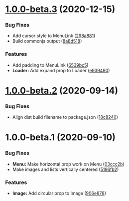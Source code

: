 # [1.0.0-beta.3](https://github.com/monetaur/components/compare/v1.0.0-beta.2...v1.0.0-beta.3) (2020-12-15)


### Bug Fixes

* Add cursor style to MenuLink ([298a881](https://github.com/monetaur/components/commit/298a881702027d53731cd157ff4a3a975bab9360))
* Build commonjs output ([8a8d518](https://github.com/monetaur/components/commit/8a8d518dd8cce92dc14a1938c5884396e84251b4))


### Features

* Add padding to MenuLink ([6539bc5](https://github.com/monetaur/components/commit/6539bc55077067a4d4738059e83aa814c88c293d))
* **Loader:** Add expand prop to Loader ([e939490](https://github.com/monetaur/components/commit/e93949047062c8930f37af94cfe0e663c3a8be5e))

# [1.0.0-beta.2](https://github.com/monetaur/components/compare/v1.0.0-beta.1...v1.0.0-beta.2) (2020-09-14)


### Bug Fixes

* Align dist build filename to package.json ([18c8240](https://github.com/monetaur/components/commit/18c82407acaff9826abe0b2ed9c928b098ee6967))

# 1.0.0-beta.1 (2020-09-10)


### Bug Fixes

* **Menu:** Make horizontal prop work on Menu ([03ccc2b](https://github.com/monetaur/components/commit/03ccc2b668c40523ddec1afc4268d1a77d287cd1))
* Make images and lists vertically centered ([5196fb2](https://github.com/monetaur/components/commit/5196fb250e1fa9a1591b826e7f9dff1b6fe9b8aa))


### Features

* **Image:** Add circular prop to Image ([906e878](https://github.com/monetaur/components/commit/906e87865932e58ee792dbe453971d1d40648ab9))
